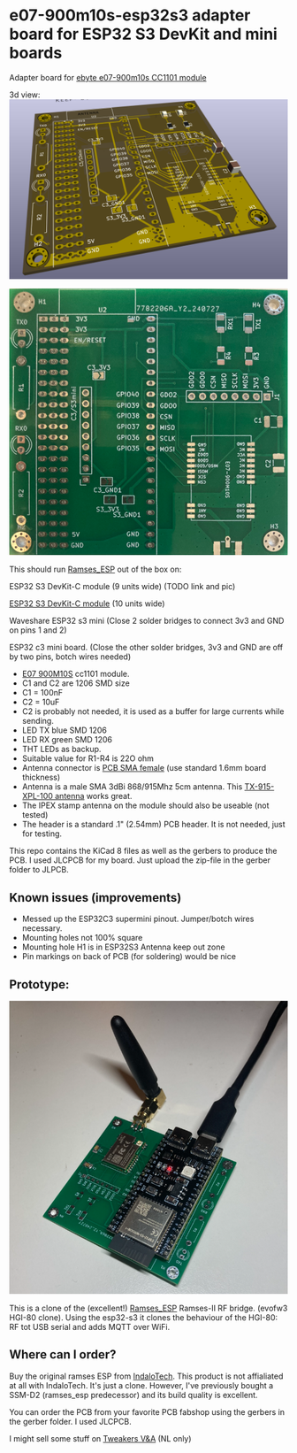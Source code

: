 # e07-900m10s-esp32s3 adapter board for ESP32 S3 DevKit and mini boards
Adapter board for [ebyte e07-900m10s CC1101 module](https://www.ebyte.com/en/product-view-news.html?id=1567)

3d view:
![3dview](pics/3d.png)

![pcb](pics/pcb.png)

This should run [Ramses_ESP](https://github.com/IndaloTech/ramses_esp/) out of the box on:

ESP32 S3 DevKit-C module (9 units wide)
(TODO link and pic)

[ESP32 S3 DevKit-C module](https://nl.aliexpress.com/item/1005006387668474.html) (10 units wide)

Waveshare ESP32 s3 mini 
(Close 2 solder bridges to connect 3v3 and GND on pins 1 and 2)

ESP32 c3 mini board.
(Close the other solder bridges, 3v3 and GND are off by two pins, botch wires needed)

 - [E07 900M10S](https://www.ebyte.com/en/product-view-news.html?id=1567) cc1101 module.
 - C1 and C2 are 1206 SMD size
 - C1 = 100nF
 - C2 = 10uF
 - C2 is probably not needed, it is used as a buffer for large currents while sending.
 - LED TX blue SMD 1206
 - LED RX green SMD 1206
 - THT LEDs as backup.
 - Suitable value for R1-R4 is 22O ohm
 - Antenna connector is [PCB SMA female](https://nl.aliexpress.com/item/1005005708712726.html) (use standard 1.6mm board thickness)
 - Antenna is a male SMA 3dBi 868/915Mhz 5cm antenna. This [TX-915-XPL-100 antenna](https://nl.aliexpress.com/item/1005004843392517.html) works great.
 - The IPEX stamp antenna on the module should also be useable (not tested)
 - The header is a standard .1" (2.54mm) PCB header. It is not needed, just for testing.


This repo contains the KiCad 8 files as well as the gerbers to produce the PCB.
I used JLCPCB for my board. Just upload the zip-file in the gerber folder to JLPCB.

## Known issues (improvements)
 - Messed up the ESP32C3 supermini pinout. Jumper/botch wires necessary.
 - Mounting holes not 100% square
 - Mounting hole H1 is in ESP32S3 Antenna keep out zone
 - Pin markings on back of PCB (for soldering) would be nice

## Prototype:

![ramses_esp proto](pics/ramses_esp_proto.png)

This is a clone of the (excellent!) [Ramses_ESP](https://github.com/IndaloTech/ramses_esp/) Ramses-II RF bridge. (evofw3 HGI-80 clone).
Using the esp32-s3 it clones the behaviour of the HGI-80: RF tot USB serial and adds MQTT over WiFi.

## Where can I order?
Buy the original ramses ESP from [IndaloTech](https://indalo-tech.onlineweb.shop/). This product is not affialiated at all with IndaloTech. It's just a clone. However, I've previously bought a SSM-D2 (ramses_esp predecessor) and its build quality is excellent.

You can order the PCB from your favorite PCB fabshop using the gerbers in the gerber folder. I used JLCPCB.

I might sell some stuff on [Tweakers V&A](https://tweakers.net/aanbod/user/90636/) (NL only)
